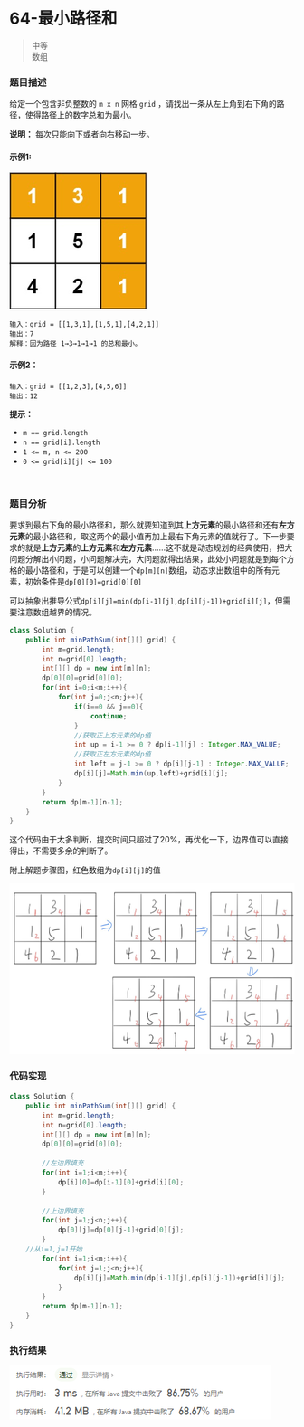 # 64-最小路径和

> 中等  
> 数组

### 题目描述

给定一个包含非负整数的 `m x n` 网格 `grid` ，请找出一条从左上角到右下角的路径，使得路径上的数字总和为最小。

**说明：** 每次只能向下或者向右移动一步。

#### 示例1:

![pic1](https://github.com/hinkleung/leetcode/blob/main/problems/64-最小路径和/64-pic1.jpg)

```
输入：grid = [[1,3,1],[1,5,1],[4,2,1]]
输出：7
解释：因为路径 1→3→1→1→1 的总和最小。
```

#### 示例2：

```
输入：grid = [[1,2,3],[4,5,6]]
输出：12
```

**提示：**

- `m == grid.length`
- `n == grid[i].length`
- `1 <= m, n <= 200`
- `0 <= grid[i][j] <= 100`

</br>

### 题目分析

要求到最右下角的最小路径和，那么就要知道到其**上方元素**的最小路径和还有**左方元素**的最小路径和，取这两个的最小值再加上最右下角元素的值就行了。下一步要求的就是**上方元素**的**上方元素**和**左方元素**……这不就是动态规划的经典使用，把大问题分解出小问题，小问题解决完，大问题就得出结果，此处小问题就是到每个方格的最小路径和，于是可以创建一个`dp[m][n]`数组，动态求出数组中的所有元素，初始条件是`dp[0][0]=grid[0][0]`

可以抽象出推导公式`dp[i][j]=min(dp[i-1][j],dp[i][j-1])+grid[i][j]`，但需要注意数组越界的情况。

```java
class Solution {
    public int minPathSum(int[][] grid) {
        int m=grid.length;
        int n=grid[0].length;
        int[][] dp = new int[m][n];
        dp[0][0]=grid[0][0];
        for(int i=0;i<m;i++){
            for(int j=0;j<n;j++){
                if(i==0 && j==0){
                    continue;
                }
                //获取正上方元素的dp值
                int up = i-1 >= 0 ? dp[i-1][j] : Integer.MAX_VALUE;
                //获取正左方元素的dp值
                int left = j-1 >= 0 ? dp[i][j-1] : Integer.MAX_VALUE;
                dp[i][j]=Math.min(up,left)+grid[i][j];
            }
        }
        return dp[m-1][n-1];
    }
}
```

这个代码由于太多判断，提交时间只超过了20%，再优化一下，边界值可以直接得出，不需要多余的判断了。

附上解题步骤图，红色数组为`dp[i][j]`的值

![pic](https://github.com/hinkleung/leetcode/blob/main/problems/64-最小路径和/64-pic.jpg)

### 代码实现

```java
class Solution {
    public int minPathSum(int[][] grid) {
        int m=grid.length;
        int n=grid[0].length;
        int[][] dp = new int[m][n];
        dp[0][0]=grid[0][0];

        //左边界填充
        for(int i=1;i<m;i++){
            dp[i][0]=dp[i-1][0]+grid[i][0];
        }

        //上边界填充
        for(int j=1;j<n;j++){
            dp[0][j]=dp[0][j-1]+grid[0][j];
        }
	//从i=1,j=1开始
        for(int i=1;i<m;i++){
            for(int j=1;j<n;j++){
                dp[i][j]=Math.min(dp[i-1][j],dp[i][j-1])+grid[i][j];
            }
        }
        return dp[m-1][n-1];
    }
}
```

### 执行结果

![pic](https://github.com/hinkleung/leetcode/blob/main/problems/64-最小路径和/64-result.png)
